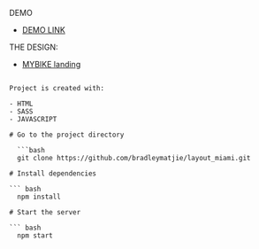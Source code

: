 DEMO
- [DEMO LINK](https://bradleymatjie.github.io/layout_miami/)

THE DESIGN: 
- [MYBIKE landing](https://www.figma.com/file/Ic3SlZjkATYaS7uTifZAIk/BIKE?node-id=0%3A1)
```

Project is created with:

- HTML
- SASS
- JAVASCRIPT

# Go to the project directory

  ```bash
  git clone https://github.com/bradleymatjie/layout_miami.git

# Install dependencies

``` bash
  npm install

# Start the server

``` bash
  npm start


